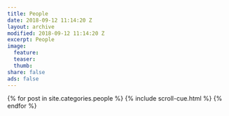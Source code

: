 ```yaml
---
title: People
date: 2018-09-12 11:14:20 Z
layout: archive
modified: 2018-09-12 11:14:20 Z
excerpt: People
image:
  feature:
  teaser:
  thumb:
share: false
ads: false
---
```


<div class="tiles">
{% for post in site.categories.people %}
  {% include scroll-cue.html %}
{% endfor %}
</div><!-- /.tiles -->